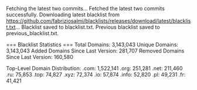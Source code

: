 Fetching the latest two commits...
Fetched the latest two commits successfully.
Downloading latest blacklist from https://github.com/fabriziosalmi/blacklists/releases/download/latest/blacklist.txt...
Blacklist saved to blacklist.txt.
Previous blacklist saved to previous_blacklist.txt.

=== Blacklist Statistics ===
Total Domains: 3,143,043
Unique Domains: 3,143,043
Added Domains Since Last Version: 281,707
Removed Domains Since Last Version: 160,580

Top-Level Domain Distribution:
  .com: 1,522,141
  .org: 251,281
  .net: 211,460
  .ru: 75,853
  .top: 74,827
  .xyz: 72,374
  .io: 57,874
  .info: 52,820
  .pl: 49,231
  .fr: 41,421

